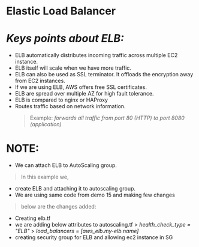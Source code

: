# Elastic Load Balancer

# _Keys points about ELB:_
- ELB automatically distributes incoming traffic across multiple EC2 instance. 
- ELB itself will scale when we have more traffic.
- ELB can also be used as SSL terminator. It offloads the encryption away from EC2 instances.
- If we are using ELB, AWS offers free SSL certificates.
- ELB are spread over multiple AZ for high fault tolerance.
- ELB is compared to nginx or HAProxy
- Routes traffic based on network information.
   > Example: _forwards all traffic from port 80 (HTTP) to port 8080 (application)_

# NOTE: 
- We can attach ELB to AutoScaling group.

> In this example we,
- create ELB and attaching it to autoscaling group. 
- We are using same code from demo 15 and making few changes

> below are the changes added:
- Creating elb.tf
- we are adding below attributes to autoscaling.tf
         > _health_check_type         = "ELB"_
         > _load_balancers            = [aws_elb.my-elb.name]_
- creating security group for ELB and allowing ec2 instance in SG 
